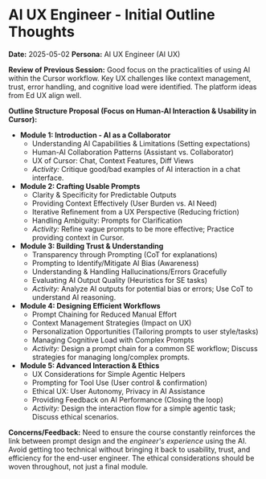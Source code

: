 # AI UX Engineer - Initial Outline Thoughts

**Date:** 2025-05-02
**Persona:** AI UX Engineer (AI UX)

**Review of Previous Session:** Good focus on the practicalities of using AI within the Cursor workflow. Key UX challenges like context management, trust, error handling, and cognitive load were identified. The platform ideas from Ed UX align well.

**Outline Structure Proposal (Focus on Human-AI Interaction & Usability in Cursor):**

*   **Module 1: Introduction - AI as a Collaborator**
    *   Understanding AI Capabilities & Limitations (Setting expectations)
    *   Human-AI Collaboration Patterns (Assistant vs. Collaborator)
    *   UX of Cursor: Chat, Context Features, Diff Views
    *   *Activity:* Critique good/bad examples of AI interaction in a chat interface.
*   **Module 2: Crafting Usable Prompts**
    *   Clarity & Specificity for Predictable Outputs
    *   Providing Context Effectively (User Burden vs. AI Need)
    *   Iterative Refinement from a UX Perspective (Reducing friction)
    *   Handling Ambiguity: Prompts for Clarification
    *   *Activity:* Refine vague prompts to be more effective; Practice providing context in Cursor.
*   **Module 3: Building Trust & Understanding**
    *   Transparency through Prompting (CoT for explanations)
    *   Prompting to Identify/Mitigate AI Bias (Awareness)
    *   Understanding & Handling Hallucinations/Errors Gracefully
    *   Evaluating AI Output Quality (Heuristics for SE tasks)
    *   *Activity:* Analyze AI outputs for potential bias or errors; Use CoT to understand AI reasoning.
*   **Module 4: Designing Efficient Workflows**
    *   Prompt Chaining for Reduced Manual Effort
    *   Context Management Strategies (Impact on UX)
    *   Personalization Opportunities (Tailoring prompts to user style/tasks)
    *   Managing Cognitive Load with Complex Prompts
    *   *Activity:* Design a prompt chain for a common SE workflow; Discuss strategies for managing long/complex prompts.
*   **Module 5: Advanced Interaction & Ethics**
    *   UX Considerations for Simple Agentic Helpers
    *   Prompting for Tool Use (User control & confirmation)
    *   Ethical UX: User Autonomy, Privacy in AI Assistance
    *   Providing Feedback on AI Performance (Closing the loop)
    *   *Activity:* Design the interaction flow for a simple agentic task; Discuss ethical scenarios.

**Concerns/Feedback:** Need to ensure the course constantly reinforces the link between prompt design and the *engineer's experience* using the AI. Avoid getting too technical without bringing it back to usability, trust, and efficiency for the end-user engineer. The ethical considerations should be woven throughout, not just a final module. 